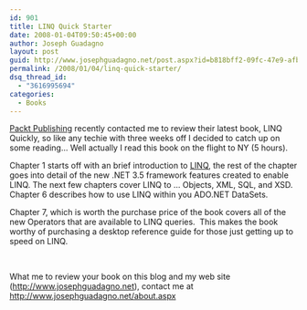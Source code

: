 ```yaml
---
id: 901
title: LINQ Quick Starter
date: 2008-01-04T09:50:45+00:00
author: Joseph Guadagno
layout: post
guid: http://www.josephguadagno.net/post.aspx?id=b818bff2-09fc-47e9-afb5-c10ebd487a66
permalink: /2008/01/04/linq-quick-starter/
dsq_thread_id:
  - "3616995694"
categories:
  - Books
---
```

<p><a target="_blank" href="http://www.packtpub.com/">Packt Publishing</a> recently contacted me to review their latest book, LINQ Quickly, so like any techie with three weeks off I decided to catch up on some reading... Well actually I read this book on the flight to NY (5 hours).</p>
<p>Chapter 1 starts off with an brief introduction to <a target="_blank" href="http://msdn2.microsoft.com/en-us/netframework/aa904594.aspx">LINQ</a>, the rest of the chapter goes into detail of the new .NET 3.5 framework features created to enable LINQ. The next few chapters cover LINQ to ... Objects, XML, SQL, and XSD. Chapter 6 describes how to use LINQ within you ADO.NET DataSets.&nbsp;</p>
<p>Chapter 7, which is worth the purchase price of the book covers all of the new Operators that are available to LINQ queries.&nbsp; This makes the book worthy of purchasing a desktop reference guide for those just getting up to speed on LINQ.</p>
<p>&nbsp;</p>
<p>What me to review your book on this blog and my web site (<a href="../../">http://www.josephguadagno.net</a>), contact me at <a href="../../about.aspx">http://www.josephguadagno.net/about.aspx</a></p>